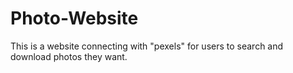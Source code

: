 # Photo-Website
This is a website connecting with "pexels" for users to search and download photos they want.
